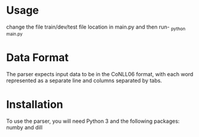 # Usage
change the file train/dev/test file location in main.py and then run-
<sub> python main.py <sub> 
# Data Format
The parser expects input data to be in the CoNLL06 format, with each word represented as a separate line and columns separated by tabs.
# Installation
To use the parser, you will need Python 3 and the following packages: numby and dill
